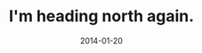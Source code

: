 ---
layout: base.njk
title : 'I&#39;m heading north again.' 
view_title : 'I&#39;m heading north again.' 
year : '2014' 
date : '2014-01-20' 
img_file : '/drawing/imheadingnorthagain.png' 
html_file : 'imheadingnorthagain' 
next_html : '.html' 
year_order : '1' 
permalink : "title/{{html_file}}.html"
---